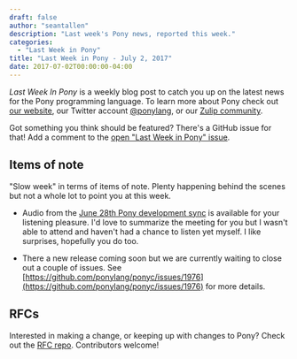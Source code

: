```yaml
---
draft: false
author: "seantallen"
description: "Last week's Pony news, reported this week."
categories:
  - "Last Week in Pony"
title: "Last Week in Pony - July 2, 2017"
date: 2017-07-02T00:00:00-04:00
---
```

_Last Week In Pony_ is a weekly blog post to catch you up on the latest news for the Pony programming language. To learn more about Pony check out [our website](https://ponylang.io), our Twitter account [@ponylang](https://twitter.com/ponylang), or our [Zulip community](https://ponylang.zulipchat.com).

Got something you think should be featured? There's a GitHub issue for that! Add a comment to the [open "Last Week in Pony" issue](https://github.com/ponylang/ponylang.github.io/issues?q=is%3Aissue+is%3Aopen+label%3Alast-week-in-pony).
<!-- more -->

## Items of note

"Slow week" in terms of items of note. Plenty happening behind the scenes but not a whole lot to point you at this week.

- Audio from the [June 28th Pony development sync](https://sync-recordings.ponylang.io/r/2017_06_28.m4a) is available for your listening pleasure. I'd love to summarize the meeting for you but I wasn't able to attend and haven't had a chance to listen yet myself. I like surprises, hopefully you do too.

- There a new release coming soon but we are currently waiting to close out a couple of issues. See [https://github.com/ponylang/ponyc/issues/1976](https://github.com/ponylang/ponyc/issues/1976) for more details.

## RFCs

Interested in making a change, or keeping up with changes to Pony? Check out the [RFC repo](https://github.com/ponylang/rfcs). Contributors welcome!
